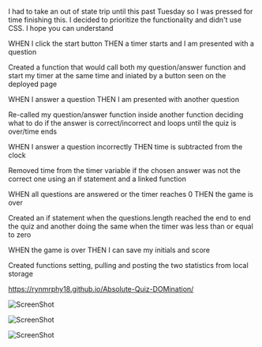 I had to take an out of state trip until this past Tuesday so I was pressed for time finishing this. I decided to prioritize the functionality and didn't use CSS. I hope you can understand

WHEN I click the start button
THEN a timer starts and I am presented with a question

Created a function that would call both my question/answer function and start my timer at the same time and iniated by a button seen on the deployed page

WHEN I answer a question
THEN I am presented with another question

Re-called my question/answer function inside another function deciding what to do if the answer is correct/incorrect and loops until the quiz is over/time ends

WHEN I answer a question incorrectly
THEN time is subtracted from the clock

Removed time from the timer variable if the chosen answer was not the correct one using an if statement and a linked function

WHEN all questions are answered or the timer reaches 0
THEN the game is over

Created an if statement when the questions.length reached the end to end the quiz and another doing the same when the timer was less than or equal to zero

WHEN the game is over
THEN I can save my initials and score

Created functions setting, pulling and posting the two statistics from local storage 


https://rynmrphy18.github.io/Absolute-Quiz-DOMination/


![ScreenShot](https://user-images.githubusercontent.com/87506145/131203819-b688f773-dc41-4ef5-b38a-e0ba4f61c3ef.png)

![ScreenShot](https://user-images.githubusercontent.com/87506145/131203821-4b7f13b5-45ec-4371-81d4-e4f5f36680eb.png)

![ScreenShot](https://user-images.githubusercontent.com/87506145/131203825-5e2d63ff-d6cc-4fee-ac31-dcb1f0bced9b.png)
